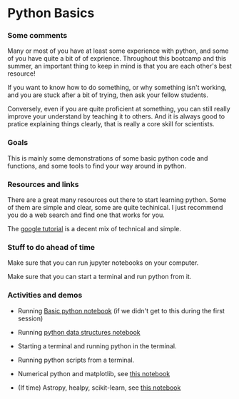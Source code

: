 # Python Basics

### Some comments

Many or most  of you have at least some experience with python, and some of you have quite a bit of of exprience. Throughout this bootcamp and this summer, an important thing to keep in mind is that  you are each other's best resource!

If you want to know how to do something, or why something isn't working, and you are stuck after a bit of trying, then ask your fellow students.

Conversely, even if you are quite proficient at something, you can still really improve your understand by teaching it to others.  And it is always good to pratice explaining things clearly, that is really a core skill for scientists.


### Goals

This is mainly some demonstrations of some basic python code and functions, and some tools to find your way around in python.

### Resources and links

There are a great many resources out there to start learning python.  Some of them are simple and clear, some are quite techinical.   I 
just recommend you do a web search and find one that works for you.

The [google tutorial](https://developers.google.com/edu/python/) is a decent mix of technical and simple.  

### Stuff to do ahead of time

Make sure that you can run jupyter notebooks on your computer.  

Make sure that you can start a terminal and run python from it.

### Activities and demos

- Running [Basic python notebook](../../Python/Python%20(1).ipynb) (if we didn't get to this during the first session)

- Running [python data structures notebook](../../Python/Python%20(2).ipynb)

- Starting a terminal and running python in the terminal.

- Running python scripts from a terminal.

- Numerical python and matplotlib, see [this notebook](../../Python/Python%20(3).ipynb)

- (If time) Astropy, healpy, scikit-learn, see [this notebook](../../Python/Python%20(5).ipynb)
 


